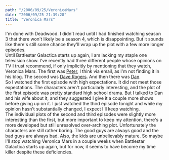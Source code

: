 ```yaml
---
path: "/2006/09/25/VeronicaMars" 
date: "2006/09/25 21:39:28" 
title: "Veronica Mars" 
---
```

I'm done with Deadwood. I didn't read until I had finished watching season 3 that there won't likely be a season 4, which is disappointing. But it sounds like there's still some chance they'll wrap up the plot with a few more longer episodes.<br>Until Battlestar Galactica starts up again, I am lacking my staple one television show. I've recently had three different people whose opinions on TV I trust recommend, if only implicitly by mentioning that they watch, Veronica Mars. The first was <a href="http://www.avalon.net/~dorky/">Peter</a>, I think via email, as I'm not finding it in his blog. The second was <a href="http://homepage.mac.com/dave_rogers/GHD09-06.html#note_3004">Dave Rogers</a>. And then there was <a href="http://bookowl.blogspot.com/2006/09/glimpse.html">Dan</a>.<br>So I watched the first episode with high expectations. It did not meet those expectations. The characters aren't particularly interesting, and the plot of the first episode was pretty standard high school drama. But I talked to Dan and his wife about it, and they suggested I give it a couple more shows before giving up on it. I just watched the third episode tonight and while my opinion hasn't substantially changed, I expect I'll keep watching.<br>The individual plots of the second and third episodes were slightly more interesting than the first, but more important to keep my attention, there's a more developed but still unresolved over-arching plot. Unfortunately the characters are still rather boring. The good guys are always good and the bad guys are always bad. Also, the kids are unbelievably mature. So maybe I'll stop watching Veronica Mars in a couple weeks when Battlestar Galactica starts up again, but for now, it seems to have become my time killer despite these deficiencies.